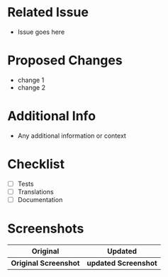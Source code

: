 # Related Issue
- Issue goes here

# Proposed Changes
- change 1
- change 2

# Additional Info
- Any additional information or context

# Checklist
- [ ] Tests
- [ ] Translations
- [ ] Documentation

# Screenshots

Original             |Updated
:-----------------------:|:-----------------:
**Original Screenshot** | **updated Screenshot**
